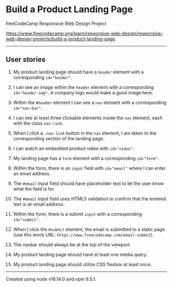 # Build a Product Landing Page

freeCodeCamp Responsive Web Design Project

<https://www.freecodecamp.org/learn/responsive-web-design/responsive-web-design-projects/build-a-product-landing-page>

---

## User stories

1. My product landing page should have a `header` element with a corresponding
   `id="header"`.

2. I can see an image within the `header` element with a corresponding
   `id="header-img"`. A company logo would make a good image here.

3. Within the `#header` element I can see a `nav` element with a corresponding
   `id="nav-bar"`.

4. I can see at least three clickable elements inside the `nav` element, each
   with the class `nav-link`.

5. When I click a `.nav-link` button in the `nav` element, I am taken to the
   corresponding section of the landing page.

6. I can watch an embedded product video with `id="video"`.

7. My landing page has a `form` element with a corresponding `id="form"`.

8. Within the form, there is an `input` field with `id="email"` where I can
   enter an email address.

9. The `#email` input field should have placeholder text to let the user know
   what the field is for.

10. The `#email` input field uses HTML5 validation to confirm that the entered
    text is an email address.

11. Within the form, there is a submit `input` with a corresponding
    `id="submit"`.

12. When I click the `#submit` element, the email is submitted to a static page
    (use this mock URL: `https://www.freecodecamp.com/email-submit`).

13. The navbar should always be at the top of the viewport.

14. My product landing page should have at least one media query.

15. My product landing page should utilize CSS flexbox at least once.

---

Created using node v16.14.0 and npm 8.5.1.
